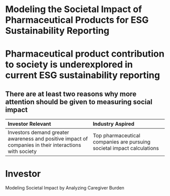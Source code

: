 # Modeling the Societal Impact of Pharmaceutical Products for ESG Sustainability Reporting

# Pharmaceutical product contribution to society is underexplored in current ESG sustainability reporting

## There are at least two reasons why more attention should be given to measuring social impact 
| Investor Relevant  | Industry Aspired |
| :------------- | :------------- |
|Investors demand greater awareness and positive impact of companies in their interactions with society  |Top pharmaceutical companies are pursuing societal impact calculations|


# Investor 
Modeling Societal Impact by Analyzing Caregiver Burden
